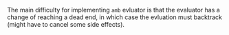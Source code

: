 The main difficulty for implementing `amb` evluator
is that the evaluator has a change of reaching a dead end,
in which case the evluation must backtrack (might have to cancel
some side effects).
